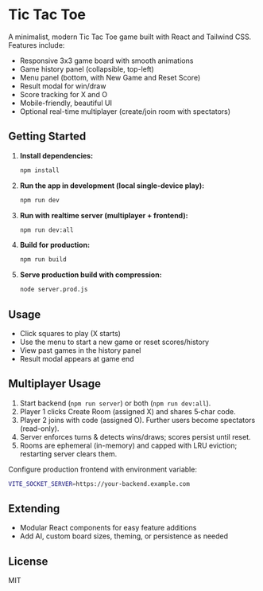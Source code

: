 # Tic Tac Toe

A minimalist, modern Tic Tac Toe game built with React and Tailwind CSS. Features include:

- Responsive 3x3 game board with smooth animations
- Game history panel (collapsible, top-left)
- Menu panel (bottom, with New Game and Reset Score)
- Result modal for win/draw
- Score tracking for X and O
- Mobile-friendly, beautiful UI
- Optional real-time multiplayer (create/join room with spectators)

## Getting Started

1. **Install dependencies:**

   ```bash
   npm install
   ```

2. **Run the app in development (local single-device play):**

   ```bash
   npm run dev
   ```

3. **Run with realtime server (multiplayer + frontend):**

   ```bash
   npm run dev:all
   ```

4. **Build for production:**

   ```bash
   npm run build
   ```

5. **Serve production build with compression:**

   ```bash
   node server.prod.js
   ```

## Usage

- Click squares to play (X starts)
- Use the menu to start a new game or reset scores/history
- View past games in the history panel
- Result modal appears at game end

## Multiplayer Usage

1. Start backend (`npm run server`) or both (`npm run dev:all`).
2. Player 1 clicks Create Room (assigned X) and shares 5‑char code.
3. Player 2 joins with code (assigned O). Further users become spectators (read-only).
4. Server enforces turns & detects wins/draws; scores persist until reset.
5. Rooms are ephemeral (in-memory) and capped with LRU eviction; restarting server clears them.

Configure production frontend with environment variable:

```bash
VITE_SOCKET_SERVER=https://your-backend.example.com
```

## Extending

- Modular React components for easy feature additions
- Add AI, custom board sizes, theming, or persistence as needed

## License

MIT
